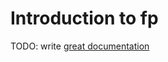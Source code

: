 # Introduction to fp

TODO: write [great documentation](http://jacobian.org/writing/what-to-write/)
